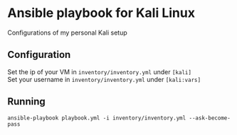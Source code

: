 # Ansible playbook for Kali Linux
Configurations of my personal Kali setup

## Configuration
Set the ip of your VM in `inventory/inventory.yml` under `[kali]`  
Set your username in `inventory/inventory.yml` under `[kali:vars]`

## Running
```
ansible-playbook playbook.yml -i inventory/inventory.yml --ask-become-pass
```
